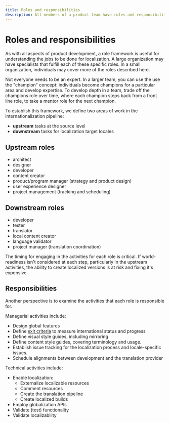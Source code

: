 ```yaml
---
title: Roles and responsibilities
description: All members of a product team have roles and responsibilities with respect to globalization and localization. This article describes a role framework to help understand the jobs to be done.
---
```


# Roles and responsibilities

As with all aspects of product development, a role framework is useful for understanding the jobs to be done for localization.
A large organization may have specialists that fulfill each of these specific roles.
In a small organization, individuals may cover more of the roles described here.

Not everyone needs to be an expert.
In a larger team, you can use the use the "champion" concept: individuals become champions for a particular area and develop expertise.
To develop depth in a team, trade off the champions role over time, where each champion steps back from a front line role, to take a mentor role for the next champion.

To establish this framework, we define two areas of work in the internationalization pipeline:

* **upstream** tasks at the source level
* **downstream** tasks for localization target locales

## Upstream  roles

* architect
* designer
* developer
* content creator
* product/program manager (strategy and product design)
* user experience designer
* project management (tracking and scheduling)

## Downstream roles

* developer
* tester
* translator
* local content creator
* language validator
* project manager (translation coordination)

The timing for engaging in the activities for each role is critical.
If world-readiness isn't considered at each step, particularly in the upstream activities, the ability to create localized versions is at risk and fixing it's expensive.

## Responsibilities

Another perspective is to examine the activities that each role is responsible for.

Managerial activities include:

* Design global features
* Define [exit criteria](exit-criteria.md) to measure international status and progress
* Define visual style guides, including mirroring
* Define content style guides, covering terminology and usage.
* Establish issue tracking for the localization process and locale-specific issues.
* Schedule alignments between development and the translation provider

Technical activities include:

* Enable localization:
  * Externalize localizable resources
  * Comment resources
  * Create the translation pipeline
  * Create localized builds
* Employ globalization APIs
* Validate (test) functionality
* Validate localizability
